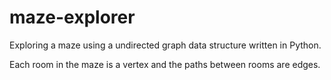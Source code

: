 # maze-explorer

Exploring a maze using a undirected graph data structure written in Python.

Each room in the maze is a vertex and the paths between rooms are edges.